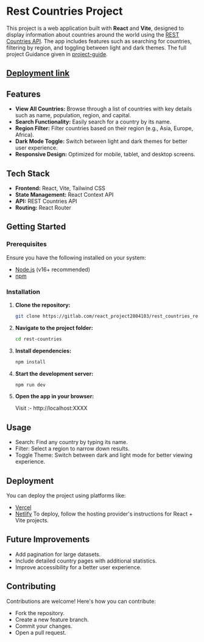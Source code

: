 # Rest Countries Project

This project is a web application built with **React** and **Vite**, designed to display information about countries around the world using the [REST Countries API](https://restcountries.com/). The app includes features such as searching for countries, filtering by region, and toggling between light and dark themes. The full project Guidance given in [project-guide](./project-guide.md).

## [Deployment link](https://rest-countries-dipak2911-react-project.vercel.app/)

## Features

- **View All Countries:** Browse through a list of countries with key details such as name, population, region, and capital.
- **Search Functionality:** Easily search for a country by its name.
- **Region Filter:** Filter countries based on their region (e.g., Asia, Europe, Africa).
- **Dark Mode Toggle:** Switch between light and dark themes for better user experience.
- **Responsive Design:** Optimized for mobile, tablet, and desktop screens.

## Tech Stack

- **Frontend:** React, Vite, Tailwind CSS
- **State Management:** React Context API
- **API:** REST Countries API
- **Routing:** React Router

## Getting Started

### Prerequisites

Ensure you have the following installed on your system:

- [Node.js](https://nodejs.org/) (v16+ recommended)
- [npm](https://www.npmjs.com/)

### Installation

1. **Clone the repository:**

   ```bash
   git clone https://gitlab.com/react_project2804103/rest_countries_react_project#

   ```

2. **Navigate to the project folder:**

   ```bash
   cd rest-countries

   ```

3. **Install dependencies:**

   ```bash
   npm install

   ```

4. **Start the development server:**

   ```bash
   npm run dev

   ```

5. **Open the app in your browser:**

   Visit :- http://localhost:XXXX

## Usage

- Search: Find any country by typing its name.
- Filter: Select a region to narrow down results.
- Toggle Theme: Switch between dark and light mode for better viewing experience.

## Deployment

You can deploy the project using platforms like:

- [Vercel](https://vercel.com/)
- [Netlify](https://www.netlify.com/)
  To deploy, follow the hosting provider's instructions for React + Vite projects.

## Future Improvements

- Add pagination for large datasets.
- Include detailed country pages with additional statistics.
- Improve accessibility for a better user experience.

## Contributing

Contributions are welcome! Here's how you can contribute:

- Fork the repository.
- Create a new feature branch.
- Commit your changes.
- Open a pull request.
